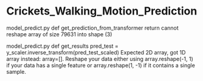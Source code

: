 # Crickets_Walking_Motion_Prediction

model_predict.py
    def get_prediction_from_transformer
    return
    cannot reshape array of size 79631 into shape (3)

model_predict.py
    def get_results
        pred_test = y_scaler.inverse_transform(pred_test_scaled)
                Expected 2D array, got 1D array instead:
                array=[].
                Reshape your data either using array.reshape(-1, 1) if your data has a single feature or array.reshape(1, -1) if it contains a single sample.
